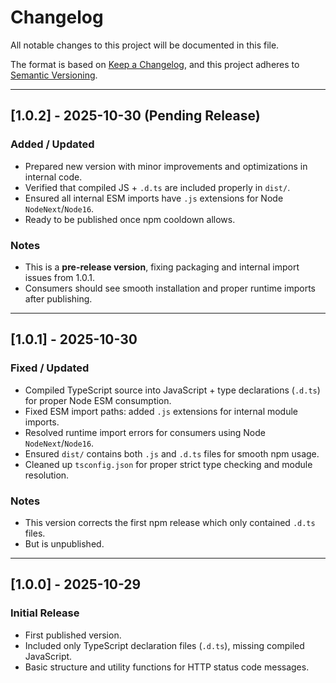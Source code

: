 # Changelog

All notable changes to this project will be documented in this file.

The format is based on [Keep a Changelog](https://keepachangelog.com/en/1.0.0/),
and this project adheres to [Semantic Versioning](https://semver.org/spec/v2.0.0.html).

---

## [1.0.2] - 2025-10-30 (Pending Release)
### Added / Updated
- Prepared new version with minor improvements and optimizations in internal code.
- Verified that compiled JS + `.d.ts` are included properly in `dist/`.
- Ensured all internal ESM imports have `.js` extensions for Node `NodeNext`/`Node16`.
- Ready to be published once npm cooldown allows.

### Notes
- This is a **pre-release version**, fixing packaging and internal import issues from 1.0.1.
- Consumers should see smooth installation and proper runtime imports after publishing.

---

## [1.0.1] - 2025-10-30
### Fixed / Updated
- Compiled TypeScript source into JavaScript + type declarations (`.d.ts`) for proper Node ESM consumption.
- Fixed ESM import paths: added `.js` extensions for internal module imports.
- Resolved runtime import errors for consumers using Node `NodeNext`/`Node16`.
- Ensured `dist/` contains both `.js` and `.d.ts` files for smooth npm usage.
- Cleaned up `tsconfig.json` for proper strict type checking and module resolution.

### Notes
- This version corrects the first npm release which only contained `.d.ts` files.
- But is unpublished.

---

## [1.0.0] - 2025-10-29

### Initial Release

* First published version.
* Included only TypeScript declaration files (`.d.ts`), missing compiled JavaScript.
* Basic structure and utility functions for HTTP status code messages.

